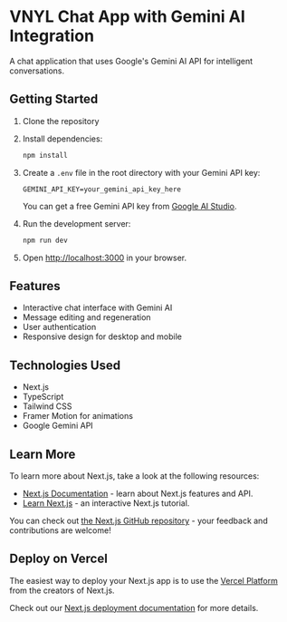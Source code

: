 # VNYL Chat App with Gemini AI Integration

A chat application that uses Google's Gemini AI API for intelligent conversations.

## Getting Started

1. Clone the repository
2. Install dependencies:
   ```bash
   npm install
   ```
3. Create a `.env` file in the root directory with your Gemini API key:
   ```
   GEMINI_API_KEY=your_gemini_api_key_here
   ```
   
   You can get a free Gemini API key from [Google AI Studio](https://aistudio.google.com/app/apikey).

4. Run the development server:
   ```bash
   npm run dev
   ```
5. Open [http://localhost:3000](http://localhost:3000) in your browser.

## Features

- Interactive chat interface with Gemini AI
- Message editing and regeneration
- User authentication
- Responsive design for desktop and mobile

## Technologies Used

- Next.js
- TypeScript
- Tailwind CSS
- Framer Motion for animations
- Google Gemini API

## Learn More

To learn more about Next.js, take a look at the following resources:

- [Next.js Documentation](https://nextjs.org/docs) - learn about Next.js features and API.
- [Learn Next.js](https://nextjs.org/learn) - an interactive Next.js tutorial.

You can check out [the Next.js GitHub repository](https://github.com/vercel/next.js) - your feedback and contributions are welcome!

## Deploy on Vercel

The easiest way to deploy your Next.js app is to use the [Vercel Platform](https://vercel.com/new?utm_medium=default-template&filter=next.js&utm_source=create-next-app&utm_campaign=create-next-app-readme) from the creators of Next.js.

Check out our [Next.js deployment documentation](https://nextjs.org/docs/app/building-your-application/deploying) for more details.
